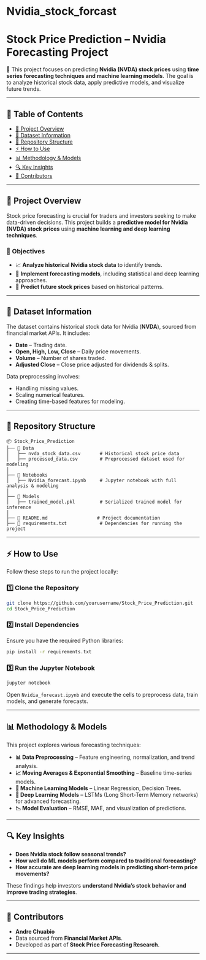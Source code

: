 # Nvidia_stock_forcast

# **Stock Price Prediction – Nvidia Forecasting Project**

📌 This project focuses on predicting **Nvidia (NVDA) stock prices** using **time series forecasting techniques and machine learning models**. The goal is to analyze historical stock data, apply predictive models, and visualize future trends.

---

## **📑 Table of Contents**
- [📌 Project Overview](#-project-overview)
- [📂 Dataset Information](#-dataset-information)
- [📁 Repository Structure](#-repository-structure)
- [⚡ How to Use](#-how-to-use)
- [📊 Methodology & Models](#-methodology--models)
- [🔍 Key Insights](#-key-insights)
- [👤 Contributors](#-contributors)

---

## **📌 Project Overview**
Stock price forecasting is crucial for traders and investors seeking to make data-driven decisions. This project builds a **predictive model for Nvidia (NVDA) stock prices** using **machine learning and deep learning techniques**. 

### **🎯 Objectives**
- 📈 **Analyze historical Nvidia stock data** to identify trends.
- 🤖 **Implement forecasting models**, including statistical and deep learning approaches.
- 🔮 **Predict future stock prices** based on historical patterns.

---

## **📂 Dataset Information**
The dataset contains historical stock data for Nvidia (**NVDA**), sourced from financial market APIs. It includes:
- **Date** – Trading date.
- **Open, High, Low, Close** – Daily price movements.
- **Volume** – Number of shares traded.
- **Adjusted Close** – Close price adjusted for dividends & splits.

Data preprocessing involves:
- Handling missing values.
- Scaling numerical features.
- Creating time-based features for modeling.

---

## **📁 Repository Structure**
```
📦 Stock_Price_Prediction
├── 📂 Data
│   ├── nvda_stock_data.csv       # Historical stock price data
│   ├── processed_data.csv        # Preprocessed dataset used for modeling
│
├── 📂 Notebooks
│   ├── Nvidia_forecast.ipynb     # Jupyter notebook with full analysis & modeling
│
├── 📂 Models
│   ├── trained_model.pkl         # Serialized trained model for inference
│
├── 📜 README.md                  # Project documentation
├── 📜 requirements.txt            # Dependencies for running the project
```

---

## **⚡ How to Use**
Follow these steps to run the project locally:

### **1️⃣ Clone the Repository**
```bash
git clone https://github.com/yourusername/Stock_Price_Prediction.git
cd Stock_Price_Prediction
```

### **2️⃣ Install Dependencies**
Ensure you have the required Python libraries:
```bash
pip install -r requirements.txt
```

### **3️⃣ Run the Jupyter Notebook**
```bash
jupyter notebook
```
Open `Nvidia_forecast.ipynb` and execute the cells to preprocess data, train models, and generate forecasts.

---

## **📊 Methodology & Models**
This project explores various forecasting techniques:

- **📊 Data Preprocessing** – Feature engineering, normalization, and trend analysis.
- **📈 Moving Averages & Exponential Smoothing** – Baseline time-series models.
- **🔢 Machine Learning Models** – Linear Regression, Decision Trees.
- **🤖 Deep Learning Models** – LSTMs (Long Short-Term Memory networks) for advanced forecasting.
- **📉 Model Evaluation** – RMSE, MAE, and visualization of predictions.

---

## **🔍 Key Insights**
- **Does Nvidia stock follow seasonal trends?**
- **How well do ML models perform compared to traditional forecasting?**
- **How accurate are deep learning models in predicting short-term price movements?**

These findings help investors **understand Nvidia’s stock behavior and improve trading strategies**.

---

## **👤 Contributors**
- **Andre Chuabio**
- Data sourced from **Financial Market APIs**.
- Developed as part of **Stock Price Forecasting Research**.

---



